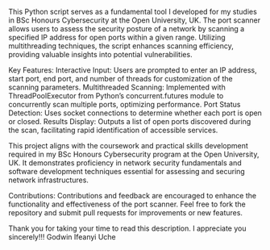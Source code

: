 This Python script serves as a fundamental tool I developed for my studies in BSc Honours Cybersecurity at the Open University, UK. The port scanner allows users to assess the security posture of a network by scanning a specified IP address for open ports within a given range. Utilizing multithreading techniques, the script enhances scanning efficiency, providing valuable insights into potential vulnerabilities.

Key Features:
Interactive Input: Users are prompted to enter an IP address, start port, end port, and number of threads for customization of the scanning parameters.
Multithreaded Scanning: Implemented with ThreadPoolExecutor from Python’s concurrent.futures module to concurrently scan multiple ports, optimizing performance.
Port Status Detection: Uses socket connections to determine whether each port is open or closed.
Results Display: Outputs a list of open ports discovered during the scan, facilitating rapid identification of accessible services.

This project aligns with the coursework and practical skills development required in my BSc Honours Cybersecurity program at the Open University, UK. It demonstrates proficiency in network security fundamentals and software development techniques essential for assessing and securing network infrastructures.

Contributions:
Contributions and feedback are encouraged to enhance the functionality and effectiveness of the port scanner. Feel free to fork the repository and submit pull requests for improvements or new features.

Thank you for taking your time to read this description. I appreciate you sincerely!!!
Godwin Ifeanyi Uche
